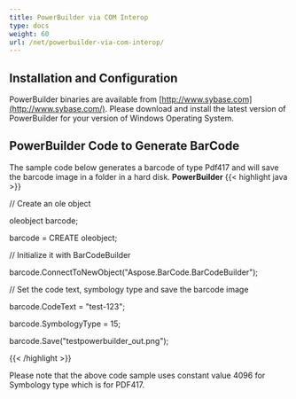 ```yaml
---
title: PowerBuilder via COM Interop
type: docs
weight: 60
url: /net/powerbuilder-via-com-interop/
---
```


## **Installation and Configuration**
PowerBuilder binaries are available from [http://www.sybase.com](http://www.sybase.com/). Please download and install the latest version of PowerBuilder for your version of Windows Operating System.
## **PowerBuilder Code to Generate BarCode**
The sample code below generates a barcode of type Pdf417 and will save the barcode image in a folder in a hard disk.
**PowerBuilder**
{{< highlight java >}}

 // Create an ole object

oleobject barcode;

barcode = CREATE oleobject;

// Initialize it with BarCodeBuilder

barcode.ConnectToNewObject("Aspose.BarCode.BarCodeBuilder");



// Set the code text, symbology type and save the barcode image

barcode.CodeText = "test-123";

barcode.SymbologyType = 15;

barcode.Save("testpowerbuilder_out.png");

{{< /highlight >}}



Please note that the above code sample uses constant value 4096 for Symbology type which is for PDF417.
